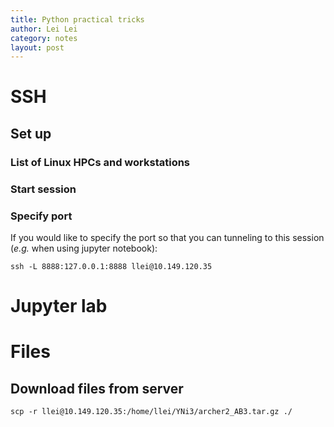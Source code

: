 ```yaml
---
title: Python practical tricks
author: Lei Lei
category: notes
layout: post
---
```


# SSH
## Set up

### List of Linux HPCs and workstations

### Start session

### Specify port
If you would like to specify the port so that you can tunneling to this session (_e.g._ when using jupyter notebook):

~~~ ssh
ssh -L 8888:127.0.0.1:8888 llei@10.149.120.35
~~~



# Jupyter lab


# Files
## Download files from server

~~~ shell
scp -r llei@10.149.120.35:/home/llei/YNi3/archer2_AB3.tar.gz ./
~~~